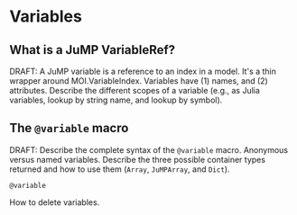 Variables
=========

What is a JuMP VariableRef?
---------------------------

DRAFT: A JuMP variable is a reference to an index in a model. It's a thin
wrapper around MOI.VariableIndex. Variables have (1) names, and (2) attributes.
Describe the different scopes of a variable (e.g., as Julia variables, lookup by
string name, and lookup by symbol).

The `@variable` macro
---------------------

DRAFT: Describe the complete syntax of the `@variable` macro. Anonymous versus
named variables. Describe the three possible container types returned and how
to use them (`Array`, `JuMPArray`, and `Dict`).

```@docs
@variable
```

How to delete variables.
